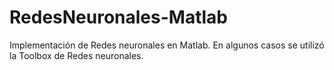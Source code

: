 # RedesNeuronales-Matlab
Implementación de Redes neuronales en Matlab. En algunos casos se utilizó la Toolbox de Redes neuronales.
